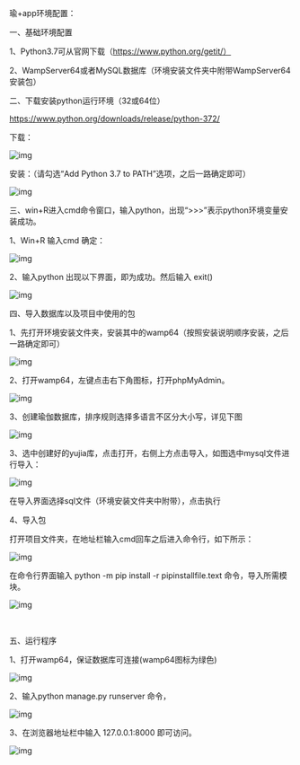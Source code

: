 瑜+app环境配置：

 

一、基础环境配置

1、Python3.7可从官网下载（https://www.python.org/getit/）

2、WampServer64或者MySQL数据库（环境安装文件夹中附带WampServer64安装包）

二、下载安装python运行环境（32或64位）

<https://www.python.org/downloads/release/python-372/>

下载：

![img](https://github.com/2689018679/yujia/blob/master/images/1.png)

安装：（请勾选“Add Python 3.7 to PATH”选项，之后一路确定即可）

![img](https://github.com/2689018679/yujia/blob/master/images/2.png)

 

三、win+R进入cmd命令窗口，输入python，出现“>>>”表示python环境变量安装成功。

 

1、Win+R    输入cmd   确定：

![img](https://github.com/2689018679/yujia/blob/master/images/3.png)

2、输入python 出现以下界面，即为成功。然后输入 exit() 

![img](https://github.com/2689018679/yujia/blob/master/images/4.png)

 

四、导入数据库以及项目中使用的包

1、先打开环境安装文件夹，安装其中的wamp64（按照安装说明顺序安装，之后一路确定即可）

![img](https://github.com/2689018679/yujia/blob/master/images/5.png)

2、打开wamp64，左键点击右下角图标，打开phpMyAdmin。 

![img](https://github.com/2689018679/yujia/blob/master/images/6.png)

 

3、创建瑜伽数据库，排序规则选择多语言不区分大小写，详见下图

![img](https://github.com/2689018679/yujia/blob/master/images/7.png)

 

3、选中创建好的yujia库，点击打开，右侧上方点击导入，如图选中mysql文件进行导入：

![img](https://github.com/2689018679/yujia/blob/master/images/8.png)

在导入界面选择sql文件（环境安装文件夹中附带），点击执行

4、导入包

打开项目文件夹，在地址栏输入cmd回车之后进入命令行，如下所示：

![img](https://github.com/2689018679/yujia/blob/master/images/9.png)



 

在命令行界面输入 python -m pip install -r pipinstallfile.text 命令，导入所需模块。

![img](https://github.com/2689018679/yujia/blob/master/images/10.png)

​    

五、运行程序

1、打开wamp64，保证数据库可连接(wamp64图标为绿色)

![img](https://github.com/2689018679/yujia/blob/master/images/11.png)

 

2、输入python manage.py runserver 命令，

![img](https://github.com/2689018679/yujia/blob/master/images/12.png)

3、在浏览器地址栏中输入 127.0.0.1:8000 即可访问。

![img](https://github.com/2689018679/yujia/blob/master/images/13.png)
